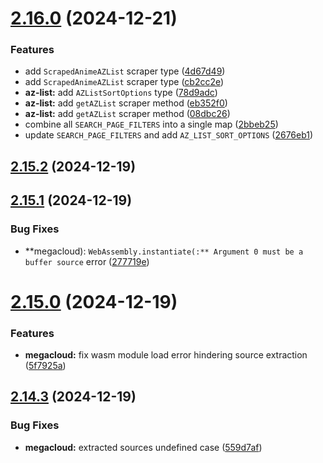 # [2.16.0](https://github.com/ghoshRitesh12/aniwatch/compare/v2.15.2...v2.16.0) (2024-12-21)


### Features

* add `ScrapedAnimeAZList` scraper type ([4d67d49](https://github.com/ghoshRitesh12/aniwatch/commit/4d67d492d7084edaac1971db3a642c27a315949f))
* add `ScrapedAnimeAZList` scraper type ([cb2cc2e](https://github.com/ghoshRitesh12/aniwatch/commit/cb2cc2e9b1ea0580c0de5f60f59e1ab9cc7bc0bd))
* **az-list:** add `AZListSortOptions` type ([78d9adc](https://github.com/ghoshRitesh12/aniwatch/commit/78d9adcec28108716b1bf12f17547714d7dc2f5a))
* **az-list:** add `getAZList` scraper method ([eb352f0](https://github.com/ghoshRitesh12/aniwatch/commit/eb352f026c25c3e4e1496b81ba5be23e7f9d34cf))
* **az-list:** add `getAZList` scraper method ([08dbc26](https://github.com/ghoshRitesh12/aniwatch/commit/08dbc266e5d6cc6f91df518fc67f0a6324d62980))
* combine all `SEARCH_PAGE_FILTERS` into a single map ([2bbeb25](https://github.com/ghoshRitesh12/aniwatch/commit/2bbeb2545e2f5fa025e8d7a95c13876d9d2336a6))
* update `SEARCH_PAGE_FILTERS` and add `AZ_LIST_SORT_OPTIONS` ([2676eb1](https://github.com/ghoshRitesh12/aniwatch/commit/2676eb175340991f7ffec9ab80c2d982723cecb9))



## [2.15.2](https://github.com/ghoshRitesh12/aniwatch/compare/v2.15.1...v2.15.2) (2024-12-19)



## [2.15.1](https://github.com/ghoshRitesh12/aniwatch/compare/v2.15.0...v2.15.1) (2024-12-19)


### Bug Fixes

* **megacloud): `WebAssembly.instantiate(:** Argument 0 must be a buffer source` error ([277719e](https://github.com/ghoshRitesh12/aniwatch/commit/277719eb50150ddb77be609b5e014a51aef6657e))



# [2.15.0](https://github.com/ghoshRitesh12/aniwatch/compare/v2.14.3...v2.15.0) (2024-12-19)


### Features

* **megacloud:** fix wasm module load error hindering source extraction ([5f7925a](https://github.com/ghoshRitesh12/aniwatch/commit/5f7925a2de58280b2f1540d68004e1702db68fc9))



## [2.14.3](https://github.com/ghoshRitesh12/aniwatch/compare/v2.14.2...v2.14.3) (2024-12-19)


### Bug Fixes

* **megacloud:** extracted sources undefined case ([559d7af](https://github.com/ghoshRitesh12/aniwatch/commit/559d7afa4add337ee1853ab6c6661aae105c4633))



